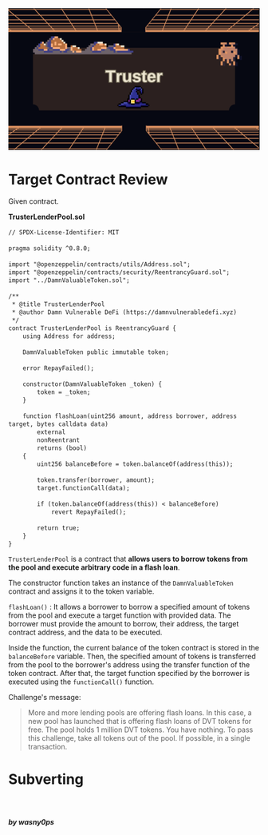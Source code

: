 <img src="https://github.com/wasny0ps/Damn-Vulnerable-DeFi/blob/main/src/3.png">

# Target Contract Review

Given contract.

**TrusterLenderPool.sol**

```solidity
// SPDX-License-Identifier: MIT

pragma solidity ^0.8.0;

import "@openzeppelin/contracts/utils/Address.sol";
import "@openzeppelin/contracts/security/ReentrancyGuard.sol";
import "../DamnValuableToken.sol";

/**
 * @title TrusterLenderPool
 * @author Damn Vulnerable DeFi (https://damnvulnerabledefi.xyz)
 */
contract TrusterLenderPool is ReentrancyGuard {
    using Address for address;

    DamnValuableToken public immutable token;

    error RepayFailed();

    constructor(DamnValuableToken _token) {
        token = _token;
    }

    function flashLoan(uint256 amount, address borrower, address target, bytes calldata data)
        external
        nonReentrant
        returns (bool)
    {
        uint256 balanceBefore = token.balanceOf(address(this));

        token.transfer(borrower, amount);
        target.functionCall(data);

        if (token.balanceOf(address(this)) < balanceBefore)
            revert RepayFailed();

        return true;
    }
}
```

`TrusterLenderPool` is a contract that **allows users to borrow tokens from the pool and execute arbitrary code in a flash loan**.

The constructor function takes an instance of the `DamnValuableToken` contract and assigns it to the token variable.

`flashLoan()` : It allows a borrower to borrow a specified amount of tokens from the pool and execute a target function with provided data. The borrower must provide the amount to borrow, their address, the target contract address, and the data to be executed.

Inside the function, the current balance of the token contract is stored in the `balanceBefore` variable. Then, the specified amount of tokens is transferred from the pool to the borrower's address using the transfer function of the token contract. After that, the target function specified by the borrower is executed using the `functionCall()` function.







Challenge's message:

> More and more lending pools are offering flash loans. In this case, a new pool has launched that is offering flash loans of DVT tokens for free.
The pool holds 1 million DVT tokens. You have nothing.
To pass this challenge, take all tokens out of the pool. If possible, in a single transaction.

# Subverting


```solidity

```

```js

```

```powershell

```

**_by wasny0ps_**

